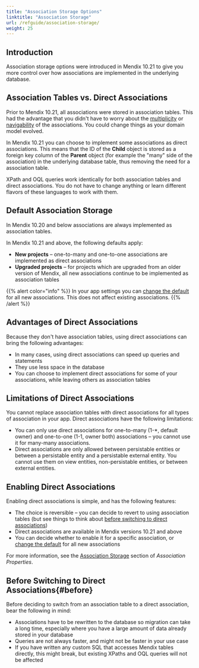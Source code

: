 ```yaml
---
title: "Association Storage Options"
linktitle: "Association Storage"
url: /refguide/association-storage/
weight: 25
---
```


## Introduction

Association storage options were introduced in Mendix 10.21 to give you more control over how associations are implemented in the underlying database.

## Association Tables vs. Direct Associations

<!--- Everything except simple associations is in tables – what do you mean "except simple associations?" --->

Prior to Mendix 10.21, all associations were stored in association tables. This had the advantage that you didn't have to worry about the [multiplicity](/refguide/association-properties/#multiplicity) or [navigability](/refguide/association-properties/#navigability) of the associations. You could change things as your domain model evolved.

In Mendix 10.21 you can choose to implement some associations as direct associations. This means that the ID of the **Child** object is stored as a foreign key column of the **Parent** object (for example the "many" side of the association) in the underlying database table, thus removing the need for a association table.

XPath and OQL queries work identically for both association tables and direct associations. You do not have to change anything or learn different flavors of these languages to work with them.

## Default Association Storage

In Mendix 10.20 and below associations are always implemented as association tables.

In Mendix 10.21 and above, the following defaults apply:

* **New projects** – one-to-many and one-to-one associations are implemented as direct associations
* **Upgraded projects** – for projects which are upgraded from an older version of Mendix, all new associations continue to be implemented as association tables

{{% alert color="info" %}}
In your app settings you can [change the default](/refguide/app-settings/#miscellaneous) for all new associations. This does not affect existing associations.
{{% /alert %}}

## Advantages of Direct Associations

Because they don't have association tables, using direct associations can bring the following advantages:

* In many cases, using direct associations can speed up queries and statements
* They use less space in the database
* You can choose to implement direct associations for some of your associations, while leaving others as association tables

## Limitations of Direct Associations

You cannot replace association tables with direct associations for all types of association in your app. Direct associations have the following limitations: 

* You can only use direct associations for one-to-many (1-*, default owner) and one-to-one (1-1, owner both) associations – you cannot use it for many-many associations.
* Direct associations are only allowed between persistable entities or between a persistable entity and a persistable external entity. You cannot use them on view entities, non-persistable entities, or between external entities.

## Enabling Direct Associations

Enabling direct associations is simple, and has the following features:

* The choice is reversible – you can decide to revert to using association tables (but see things to think about [before switching to direct associations](#before))
* Direct associations are available in Mendix versions 10.21 and above
* You can decide whether to enable it for a specific association, or [change the default](/refguide/app-settings/#miscellaneous) for all new associations

For more information, see the [Association Storage](/refguide/association-properties/#storage) section of *Association Properties*.

## Before Switching to Direct Associations{#before}

Before deciding to switch from an association table to a direct association, bear the following in mind:

* Associations have to be rewritten to the database so migration can take a long time, especially where you have a large amount of data already stored in your database 
* Queries are not always faster, and might not be faster in your use case
* If you have written any custom SQL that accesses Mendix tables directly, this might break, but existing XPaths and OQL queries will not be affected
